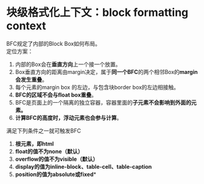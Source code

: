 # 块级格式化上下文：block formatting context

BFC规定了内部的Block Box如何布局。  
定位方案：

1. 内部的Box会在**垂直方向**上一个接一个放置。
2. Box垂直方向的距离由margin决定，属于**同一个BFC**的两个相邻Box的**margin会发生重叠**。
3. 每个元素的margin box 的左边，与包含块border box的左边相接触。
4. **BFC的区域不会与float box重叠**。
5. BFC是页面上的一个隔离的独立容器，容器里面的**子元素不会影响到外面的元素。**
6. **计算BFC的高度时，浮动元素也会参与计算**。

满足下列条件之一就可触发BFC

1. **根元素，即html**
2. **float的值不为none（默认）**
3. **overflow的值不为visible（默认）**
4. **display的值为inline-block、table-cell、table-caption**
5. **position的值为absolute或fixed***

